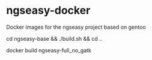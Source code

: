 # ngseasy-docker
Docker images for the ngseasy project based on gentoo

cd ngseasy-base && ./build.sh && cd ..

docker build ngseasy-full_no_gatk

